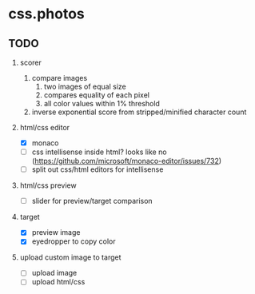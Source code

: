 # css.photos

## TODO

1. scorer

   1. compare images
      1. two images of equal size
      2. compares equality of each pixel
      3. all color values within 1% threshold
   2. inverse exponential score from stripped/minified character count

2. html/css editor

   - [x] monaco
   - [ ] css intellisense inside html? looks like no (https://github.com/microsoft/monaco-editor/issues/732)
   - [ ] split out css/html editors for intellisense

3. html/css preview

   - [ ] slider for preview/target comparison

4. target

   - [x] preview image
   - [x] eyedropper to copy color

5. upload custom image to target

   - [ ] upload image
   - [ ] upload html/css
